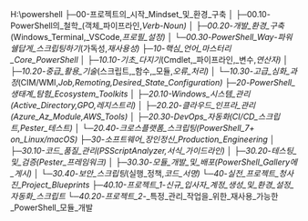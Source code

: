 

H:\powershell
├─00-프로젝트의_시작_Mindset_및_환경_구축
│  ├─00.10-PowerShell의_철학_(객체_파이프라인,_Verb-Noun)
│  ├─00.20-개발_환경_구축_(Windows_Terminal,_VSCode,_프로필_설정)
│  └─00.30-PowerShell_Way_-_파워쉘답게_스크립팅하기_(가독성,_재사용성)
├─10-핵심_언어_마스터리_Core_PowerShell
│  ├─10.10-기초_다지기_(Cmdlet,_파이프라인,_변수,_연산자)
│  ├─10.20-중급_활용_기술_(스크립트,_함수,_모듈,_오류_처리)
│  └─10.30-고급_심화_과정_(CIM/WMI,_Job,_Remoting,_Desired_State_Configuration)
├─20-PowerShell_생태계_탐험_Ecosystem_Toolkits
│  ├─20.10-Windows_시스템_관리_(Active_Directory,_GPO,_레지스트리)
│  ├─20.20-클라우드_인프라_관리_(Azure_Az_Module,_AWS_Tools)
│  ├─20.30-DevOps_자동화_(CI/CD_스크립트,_Pester_테스트)
│  └─20.40-크로스플랫폼_스크립팅_(PowerShell_7+ on_Linux/macOS)
├─30-소프트웨어_장인정신_Production_Engineering
│  ├─30.10-코드_품질_관리_(PSScriptAnalyzer,_서식_가이드라인)
│  ├─30.20-테스팅_및_검증_(Pester_프레임워크)
│  ├─30.30-모듈_개발_및_배포_(PowerShell_Gallery에_게시)
│  └─30.40-보안_스크립팅_(실행_정책,_코드_서명)
└─40-실전_프로젝트_청사진_Project_Blueprints
    ├─40.10-프로젝트_1_-_신규_입사자_계정_생성_및_환경_설정_자동화_스크립트
    └─40.20-프로젝트_2_-_특정_관리_작업을_위한_재사용_가능한_PowerShell_모듈_개발
